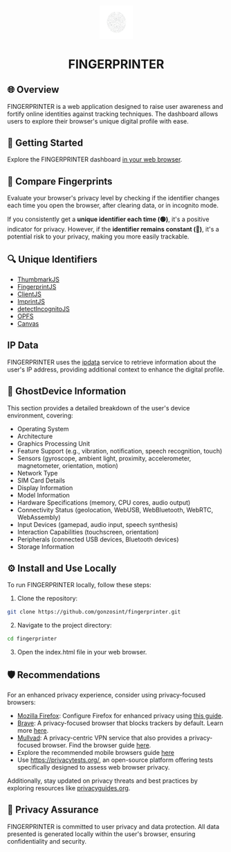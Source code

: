 <div align='center'>
  <img src="static/icon.png" width="15%"> 
  <h1>FINGERPRINTER</h1>
</div>

## 🌐 Overview

FINGERPRINTER is a web application designed to raise user awareness and fortify online identities against tracking techniques. The dashboard allows users to explore their browser's unique digital profile with ease.

## 🚀 Getting Started

Explore the FINGERPRINTER dashboard [in your web browser](https://gonzosint.github.io/fingerprinter).

## 🔄 Compare Fingerprints

Evaluate your browser's privacy level by checking if the identifier changes each time you open the browser, after clearing data, or in incognito mode. 

If you consistently get a **unique identifier each time (🟢)**, it's a positive indicator for privacy. However, if the **identifier remains constant (🔴)**, it's a potential risk to your privacy, making you more easily trackable.

## 🔍 Unique Identifiers

- [ThumbmarkJS](https://thumbmarkjs.com/)
- [FingerprintJS](https://github.com/fingerprintjs/fingerprintjs)
- [ClientJS](https://clientjs.org/)
- [ImprintJS](https://github.com/mattbrailsford/imprintjs)
- [detectIncognitoJS](https://github.com/Joe12387/detectIncognito)
- [OPFS](https://github.com/Joe12387/OP-Fingerprinting-Script)
- [Canvas](https://github.com/rylans/canvasprintjs)

## IP Data

FINGERPRINTER uses the [ipdata](https://ipdata.co/) service to retrieve information about the user's IP address, providing additional context to enhance the digital profile.

## 👻 GhostDevice Information

This section provides a detailed breakdown of the user's device environment, covering:

- Operating System
- Architecture
- Graphics Processing Unit
- Feature Support (e.g., vibration, notification, speech recognition, touch)
- Sensors (gyroscope, ambient light, proximity, accelerometer, magnetometer, orientation, motion)
- Network Type
- SIM Card Details
- Display Information
- Model Information
- Hardware Specifications (memory, CPU cores, audio output)
- Connectivity Status (geolocation, WebUSB, WebBluetooth, WebRTC, WebAssembly)
- Input Devices (gamepad, audio input, speech synthesis)
- Interaction Capabilities (touchscreen, orientation)
- Peripherals (connected USB devices, Bluetooth devices)
- Storage Information

## ⚙️ Install and Use Locally

To run FINGERPRINTER locally, follow these steps:

1. Clone the repository:
  ```bash
  git clone https://github.com/gonzosint/fingerprinter.git
  ```
   
2. Navigate to the project directory:
  ```bash
  cd fingerprinter
  ```
3. Open the index.html file in your web browser.


## 🛡️ Recommendations

For an enhanced privacy experience, consider using privacy-focused browsers:

- [Mozilla Firefox](https://www.mozilla.org/): Configure Firefox for enhanced privacy using [this guide](https://www.privacyguides.org/en/desktop-browsers/#firefox).
- [Brave](https://brave.com/): A privacy-focused browser that blocks trackers by default. Learn more [here](https://www.privacyguides.org/en/desktop-browsers/#brave).
- [Mullvad](https://mullvad.net/): A privacy-centric VPN service that also provides a privacy-focused browser. Find the browser guide [here](https://www.privacyguides.org/en/desktop-browsers/#mullvad-browser).
- Explore the recommended mobile browsers guide [here](https://www.privacyguides.org/en/mobile-browsers/)
- Use https://privacytests.org/, an open-source platform offering tests specifically designed to assess web browser privacy.

Additionally, stay updated on privacy threats and best practices by exploring resources like [privacyguides.org](https://privacyguides.org/).


## 🔐 Privacy Assurance

FINGERPRINTER is committed to user privacy and data protection. All data presented is generated locally within the user's browser, ensuring confidentiality and security.

